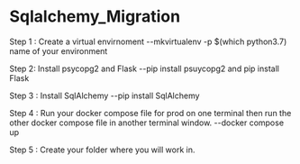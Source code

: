 # Sqlalchemy_Migration

Step 1 : Create a virtual envirnoment
--mkvirtualenv -p $(which python3.7) name of your environment

Step 2: Install psycopg2 and Flask
--pip install psuycopg2 and pip install Flask

Step 3 : Install SqlAlchemy
--pip install SqlAlchemy

Step 4 : Run your docker compose file for prod on one terminal then run the other docker compose file in another terminal window.
--docker compose up

Step 5 : Create your folder where you will work in.
